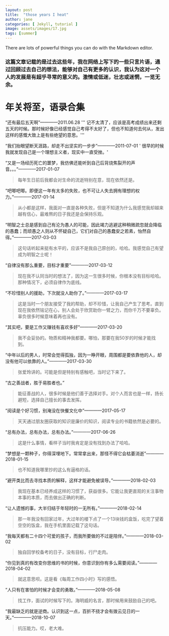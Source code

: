 ```yaml
---
layout: post
title:  "those years I heat"
author: jane
categories: [ Jekyll, tutorial ]
image: assets/images/17.jpg
tags: [summer]
---
```

There are lots of powerful things you can do with the Markdown editor.
### 这篇文章记载的是过去这些年，我在网络上写下的一些只言片语，通过回顾过去自己的想法，能够对自己有更多的认识，我认为这对一个人的发展是有超乎寻常的意义的。激情或低迷，壮志或迷惘，一览无余。

# 年关将至，语录合集

 “还有最后五天啊”————2011.06.28
 ''' 记不太清了，应该是高考成绩出来还剩五天的时候。那时候好像已经感觉自己考得不太好了，但也不知道何去何从，发出这样的感慨大致上是有些绝望的意思。'''

 “我们抬眼望断天涯路，却走不出坚实的一步步”————2011-07-01
' 很早的时候我就发现自己是一个理想主义者，现实中一直受挫。'

 “又是一场经历死亡的噩梦，我仿佛还能听到自己后背烧焦裂开的声音。。。”————2017-01-07
> 每年生日前后我都会对生命的流逝特别在意，现在依然还是。

 “吧唧吧唧。即便这一年有太多的失败，也不可让人失去拥有理想的权力。”————2017-01-14
> 从小都是这样，我面对一直是各种失败，但是不知道为什么我感觉我却越来越有信心，最难熬的日子我还是会保持乐观。

 “明智之士总是感到自己有沦为愚人的可能，因此竭力逃避这种稍微疏忽就会降临的愚蠢；而顽愚之人则从不怀疑自己，它们对自己的愚蠢安之若素，怡然自得。”————2017-03-03
> 这句话听起来挺有水平的，应该不是我自己原创的，哈哈。我感觉自己有望成为明智之士呢！

 “自律没有那么重要，目标才重要”————2017-03-12
> 现在我不认同当时的想法了，因为这一生很多时候，你根本没有目标哈哈。那种情况下，必须自律作为底线。

 “不珍惜别人的援助，下次就没人助你了。”————2017-03-17
> 这是当时一个朋友接受了我的帮助，却不珍惜，让我自己产生了思考。直到现在我依然铭记在心，别人会处于欣赏助你一臂之力，而你千万不要辜负。辜负很多时候意味着再也没有。

 “其实吧，要是工作又赚钱有喜欢多好”————2017-03-20
> 我不会妥协的。物质和精神我都要。哪怕，那要在我50岁的时候才能找到。

 “中年以后的男人，时常会觉得孤独，因为一睁开眼，周围都是要依靠他的人，却没有他可以依靠的人。”————2017-03-30
> 张爱玲讲的。可能是但是特别有感触吧，当时记下来了。

 “古之善战者，胜于易胜者也。”
> 能征善战的人，很多时候是他们善于选择对手。对个人而言也是一样，扬长避短，选择自己擅长的事去发挥。

 “阅读是个好习惯，别淹没在快餐文化中”————2017-05-17
> 天天通过朋友圈获取的知识是廉价的知识，阅读专业的书籍依然是必要的。

 “总有办法，总有办法，总有办法。”————2017-06-26
> 这是什么事情，看样子当时我肯定是没有找到办法了哈哈。

 “梦想是一颗种子，你得深埋地下。常常拿出来，那怪不得它会枯萎消逝”————2018-01-15
> 也不知道我哪里抄的这么有逼格的话。

 “避开类比而去寻找本质的解释，这样才能避免被误导。”————2018-02-03
> 我现在基本已经养成这样的习惯了，获益很多。它能让我更直观的关注事物本事的本质，而去做出正确的判断。

 “让人遗憾的事，大半归结于年轻时的一无所有。”————2018-02-14
> 那一年我没有回家过年，大过年的楼下点了一个13块钱的盒饭，吃完了望着空空的饭盒，我在手机里面记载了这句话。

 “我每天都有二十四个可爱的孩子，而我所要做的不过是陪伴。”————2018-03-02
> 独自回学校备考的日子，没有目标，行尸走肉。

 “你见到真的有改变你思维的书的时候，你意识到你有多么需要阅读。”————2018-04-02
> 就这意思呗。这是看《每周工作四小时》写的感悟。

 “人只有在害怕的时候才会变的勇敢。”————2018-05-08
> 找工作，面试的时候写下的。海明威的名言，那时候用来鼓励自己的吧。

 “我最缺乏的就是逆商。认识到这一点，百折不挠才会有拨云见日的一天。”————2018-10-07
> 抗压能力。哎，老大难。

